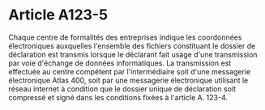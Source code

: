 # Article A123-5

Chaque centre de formalités des entreprises indique les coordonnées électroniques auxquelles l'ensemble des fichiers constituant le dossier de déclaration est transmis lorsque le déclarant fait usage d'une transmission par voie d'échange de données informatiques. La transmission est effectuée au centre compétent par l'intermédiaire soit d'une messagerie électronique Atlas 400, soit par une messagerie électronique utilisant le réseau internet à condition que le dossier unique de déclaration soit compressé et signé dans les conditions fixées à l'article A. 123-4.
